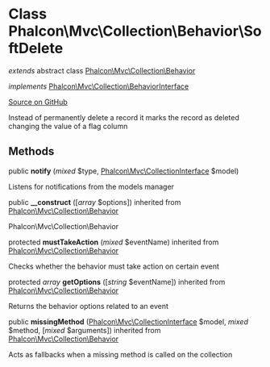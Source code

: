 # Class **Phalcon\\Mvc\\Collection\\Behavior\\SoftDelete**

*extends* abstract class [Phalcon\Mvc\Collection\Behavior](/en/3.2/api/Phalcon_Mvc_Collection_Behavior)

*implements* [Phalcon\Mvc\Collection\BehaviorInterface](/en/3.2/api/Phalcon_Mvc_Collection_BehaviorInterface)

<a href="https://github.com/phalcon/cphalcon/blob/master/phalcon/mvc/collection/behavior/softdelete.zep" class="btn btn-default btn-sm">Source on GitHub</a>

Instead of permanently delete a record it marks the record as deleted changing the value of a flag column

## Methods

public **notify** (*mixed* $type, [Phalcon\Mvc\CollectionInterface](/en/3.2/api/Phalcon_Mvc_CollectionInterface) $model)

Listens for notifications from the models manager

public **__construct** ([*array* $options]) inherited from [Phalcon\Mvc\Collection\Behavior](/en/3.2/api/Phalcon_Mvc_Collection_Behavior)

Phalcon\\Mvc\\Collection\\Behavior

protected **mustTakeAction** (*mixed* $eventName) inherited from [Phalcon\Mvc\Collection\Behavior](/en/3.2/api/Phalcon_Mvc_Collection_Behavior)

Checks whether the behavior must take action on certain event

protected *array* **getOptions** ([*string* $eventName]) inherited from [Phalcon\Mvc\Collection\Behavior](/en/3.2/api/Phalcon_Mvc_Collection_Behavior)

Returns the behavior options related to an event

public **missingMethod** ([Phalcon\Mvc\CollectionInterface](/en/3.2/api/Phalcon_Mvc_CollectionInterface) $model, *mixed* $method, [*mixed* $arguments]) inherited from [Phalcon\Mvc\Collection\Behavior](/en/3.2/api/Phalcon_Mvc_Collection_Behavior)

Acts as fallbacks when a missing method is called on the collection